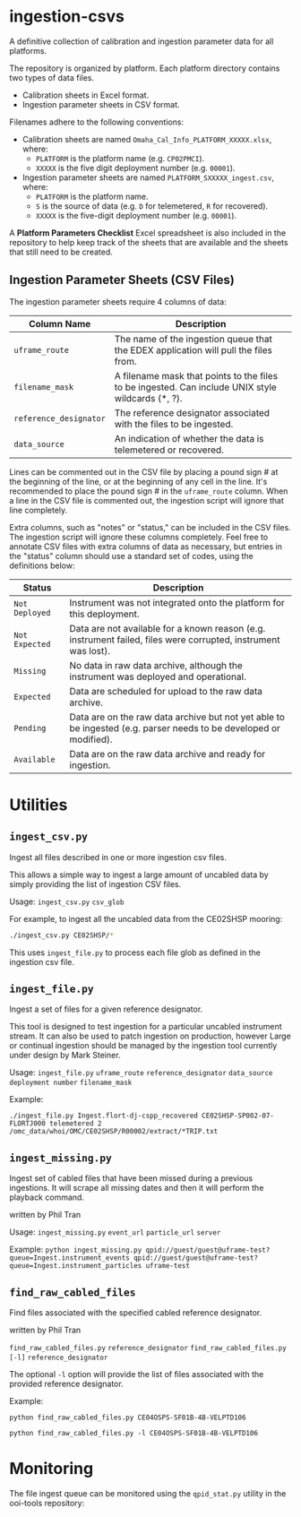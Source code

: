 # ingestion-csvs
A definitive collection of calibration and ingestion parameter data for all platforms.

The repository is organized by platform. Each platform directory contains two types of data files.
 * Calibration sheets in Excel format.
 * Ingestion parameter sheets in CSV format.

Filenames adhere to the following conventions:
 * Calibration sheets are named `Omaha_Cal_Info_PLATFORM_XXXXX.xlsx`, where:
   * `PLATFORM` is the platform name (e.g. `CP02PMCI`).
   * `XXXXX` is the five digit deployment number (e.g. `00001`).
 * Ingestion parameter sheets are named `PLATFORM_SXXXXX_ingest.csv`, where:
   * `PLATFORM` is the platform name.
   * `S` is the source of data (e.g. `D` for telemetered, `R` for recovered).
   * `XXXXX` is the five-digit deployment number (e.g. `00001`).
 
A **Platform Parameters Checklist** Excel spreadsheet is also included in the repository to help keep track of the 
sheets that are available and the sheets that still need to be created.

## Ingestion Parameter Sheets (CSV Files)
The ingestion parameter sheets require 4 columns of data:

| Column Name          | Description | 
| -------------------- | ----------- |
| `uframe_route`         | The name of the ingestion queue that the EDEX application will pull the files from. |
| `filename_mask`        | A filename mask that points to the files to be ingested. Can include UNIX style wildcards (*, ?). |
| `reference_designator` | The reference designator associated with the files to be ingested. |
| `data_source`          | An indication of whether the data is telemetered or recovered. |

Lines can be commented out in the CSV file by placing a pound sign # at the beginning of the line, or at the beginning 
of any cell in the line. It's recommended to place the pound sign # in the `uframe_route` column. When a line in the 
CSV file is commented out, the ingestion script will ignore that line completely.

Extra columns, such as "notes" or "status," can be included in the CSV files. The ingestion script will ignore these 
columns completely. Feel free to annotate CSV files with extra columns of data as necessary, but entries in the "status" column should use a standard set of codes, using the definitions below:

| Status        | Description|
| -------------------- | ----------- |
|`Not Deployed`| Instrument was not integrated onto the platform for this deployment.|
|`Not Expected`| Data are not available for a known reason (e.g. instrument failed, files were corrupted, instrument was lost).
|`Missing`| No data in raw data archive, although the instrument was deployed and operational.|
|`Expected`| Data are scheduled for upload to the raw data archive.|
|`Pending`| Data are on the raw data archive but not yet able to be ingested (e.g. parser needs to be developed or modified).|
|`Available`| Data are on the raw data archive and ready for ingestion.|


# Utilities

## `ingest_csv.py`

Ingest all files described in one or more ingestion csv files.

This allows a simple way to ingest a large amount of uncabled data by simply providing the list of ingestion CSV files.

Usage: 
`ingest_csv.py` `csv_glob`

For example, to ingest all the uncabled data from the CE02SHSP mooring:

```bash
./ingest_csv.py CE02SHSP/*
```

This uses `ingest_file.py` to process each file glob as defined in the ingestion csv file. 

## `ingest_file.py`

Ingest a set of files for a given reference designator. 

This tool is designed to test ingestion for a particular uncabled instrument stream. It can also be used to patch 
ingestion on production, however Large or continual ingestion should be managed by the ingestion tool currently under 
design by Mark Steiner. 

Usage:
`ingest_file.py` `uframe_route` `reference_designator` `data_source` `deployment number` `filename_mask`

Example:
```
./ingest_file.py Ingest.flort-dj-cspp_recovered CE02SHSP-SP002-07-FLORTJ000 telemetered 2 /omc_data/whoi/OMC/CE02SHSP/R00002/extract/*TRIP.txt
```
## `ingest_missing.py`

Ingest set of cabled files that have been missed during a previous ingestions. It will scrape all missing dates and
then it will perform the playback command.

written by Phil Tran

Usage:
`ingest_missing.py` `event_url` `particle_url` `server`

Example:
`python ingest_missing.py qpid://guest/guest@uframe-test?queue=Ingest.instrument_events qpid://guest/guest@uframe-test?queue=Ingest.instrument_particles uframe-test`

## `find_raw_cabled_files`

Find files associated with the specified cabled reference designator.

written by Phil Tran

`find_raw_cabled_files.py` `reference_designator`
`find_raw_cabled_files.py` `[-l]` `reference_designator`

The optional `-l` option will provide the list of files associated with
the provided reference designator.

Example:
```
python find_raw_cabled_files.py CE04OSPS-SF01B-4B-VELPTD106
```
```
python find_raw_cabled_files.py -l CE04OSPS-SF01B-4B-VELPTD106
```

# Monitoring

The file ingest queue can be monitored using the `qpid_stat.py` utility in the ooi-tools repository:
